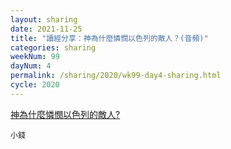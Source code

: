 ```yaml
---
layout: sharing
date: 2021-11-25
title: "讀經分享：神為什麼憐憫以色列的敵人？(音頻)"
categories: sharing
weekNum: 99
dayNum: 4
permalink: /sharing/2020/wk99-day4-sharing.html
cycle: 2020
---
```


[神為什麼憐憫以色列的敵人?](/media/sharing/2020/wk099/2021-11-25-bin.m4a)

`小錢`
